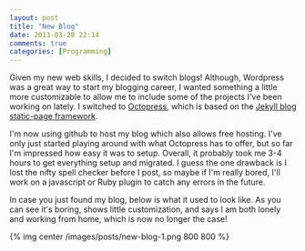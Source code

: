 ```yaml
---
layout: post
title: "New Blog"
date: 2013-03-28 22:14
comments: true
categories: [Programming]
---
```


<p>Given my new web skills, I decided to switch blogs!  Although, Wordpress was a great way to start my blogging career, I wanted something a little more customizable to allow me to include some of the projects I've been working on lately.  I switched to <a href="http://www.octopress.org">Octopress</a>, which is based on the <a href="https://github.com/mojombo/jekyll">Jekyll blog static-page framework</a>.</p>  I'm now using github to host my blog which also allows free hosting.  I've only just started playing around with what Octopress has to offer, but so far I'm impressed how easy it was to setup.  Overall, it probably took me 3-4 hours to get everything setup and migrated.  I guess the one drawback is I lost the nifty spell checker before I post, so maybe if I'm really bored, I'll work on a javascript or Ruby plugin to catch any errors in the future.

<p>In case you just found my blog, below is what it used to look like.  As you can see it's boring, shows little customization, and says I am both lonely and working from home, which is now no longer the case!</p>
{% img center /images/posts/new-blog-1.png 800 800 %}
<p/>
